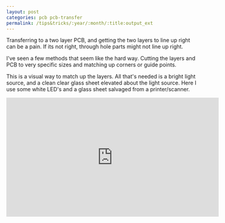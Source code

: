 ```yaml
---
layout: post
categories: pcb pcb-transfer
permalink: /tips&tricks/:year/:month/:title:output_ext
---
```



Transferring to a two layer PCB, and getting the two layers to line up right can be a pain. If its not right, through hole parts might not line up right.
   
I've seen a few methods that seem like the hard way. Cutting the layers and PCB to very specific sizes and matching up corners or guide points.

This is a visual way to match up the layers. All that's needed is a bright light source, and a clean clear glass sheet elevated about the light source. Here I use some white LED's and a glass sheet salvaged from a printer/scanner.

<iframe width="560" height="315" src="https://www.youtube.com/embed/yYOqUEfF630" frameborder="0" allow="autoplay; encrypted-media" allowfullscreen></iframe>
